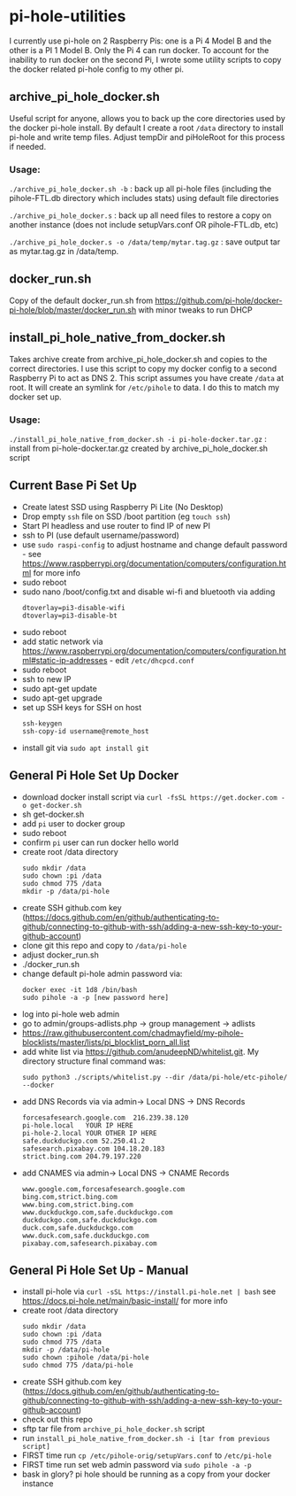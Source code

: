 # pi-hole-utilities

I currently use pi-hole on 2 Raspberry Pis: one is a Pi 4 Model B and the other is a PI 1 Model B.  Only the Pi 4 can run docker.  To account for the inability to run docker on the second Pi, I wrote some utility scripts to copy the docker related pi-hole config to my other pi.

## archive_pi_hole_docker.sh

Useful script for anyone, allows you to back up the core directories used by the docker pi-hole install.  By default I create a root `/data` directory to install pi-hole and write temp files.  Adjust tempDir and piHoleRoot for this process if needed.

### Usage:

`./archive_pi_hole_docker.sh -b` : back up all pi-hole files (including the pihole-FTL.db directory which includes stats) using default file directories

`./archive_pi_hole_docker.s` : back up all need files to restore a copy on another instance (does not include setupVars.conf OR pihole-FTL.db, etc)

`./archive_pi_hole_docker.s -o /data/temp/mytar.tag.gz` : save output tar as mytar.tag.gz in /data/temp.

## docker_run.sh

Copy of the default docker_run.sh from https://github.com/pi-hole/docker-pi-hole/blob/master/docker_run.sh with minor tweaks to run DHCP

## install_pi_hole_native_from_docker.sh

Takes archive create from archive_pi_hole_docker.sh and copies to the correct directories.  I use this script to copy my docker config to a second Raspberry Pi to act as DNS 2.  This script assumes you have create `/data` at root.  It will create an symlink for `/etc/pihole` to data.  I do this to match my docker set up.

### Usage:

`./install_pi_hole_native_from_docker.sh -i pi-hole-docker.tar.gz` : install from  pi-hole-docker.tar.gz created by archive_pi_hole_docker.sh script

## Current Base Pi Set Up

* Create latest SSD using Raspberry Pi Lite (No Desktop)
* Drop empty `ssh` file on SSD /boot partition (eg `touch ssh`)
* Start PI headless and use router to find IP of new PI
* ssh to PI (use default username/password)
* use `sudo raspi-config` to adjust hostname and change default password - see https://www.raspberrypi.org/documentation/computers/configuration.html for more info
* sudo reboot
* sudo nano /boot/config.txt and disable wi-fi and bluetooth via adding
    ```
    dtoverlay=pi3-disable-wifi 
    dtoverlay=pi3-disable-bt
    ```
* sudo reboot
* add static network via https://www.raspberrypi.org/documentation/computers/configuration.html#static-ip-addresses - edit `/etc/dhcpcd.conf`
* sudo reboot
* ssh to new IP
* sudo apt-get update
* sudo apt-get upgrade
* set up SSH keys for SSH on host
    ```
    ssh-keygen
    ssh-copy-id username@remote_host
    ```
* install git via `sudo apt install git`

## General Pi Hole Set Up Docker

* download docker install script via `curl -fsSL https://get.docker.com -o get-docker.sh`
* sh get-docker.sh
* add `pi` user to docker group
* sudo reboot
* confirm `pi` user can run docker hello world
* create root /data directory
    ```
    sudo mkdir /data
    sudo chown :pi /data
    sudo chmod 775 /data
    mkdir -p /data/pi-hole
    ```
* create SSH github.com key (https://docs.github.com/en/github/authenticating-to-github/connecting-to-github-with-ssh/adding-a-new-ssh-key-to-your-github-account)
* clone git this repo and copy to `/data/pi-hole`
* adjust docker_run.sh
* ./docker_run.sh
* change default pi-hole admin password via:
    ```
    docker exec -it 1d8 /bin/bash
    sudo pihole -a -p [new password here]
    ```
* log into pi-hole web admin
* go to admin/groups-adlists.php -> group management -> adlists
* https://raw.githubusercontent.com/chadmayfield/my-pihole-blocklists/master/lists/pi_blocklist_porn_all.list
* add white list via https://github.com/anudeepND/whitelist.git.  My directory structure final command was:
    ```
    sudo python3 ./scripts/whitelist.py --dir /data/pi-hole/etc-pihole/ --docker
    ```
* add DNS Records via via admin-> Local DNS -> DNS Records
    ```
    forcesafesearch.google.com  216.239.38.120
    pi-hole.local   YOUR IP HERE
    pi-hole-2.local YOUR OTHER IP HERE
    safe.duckduckgo.com 52.250.41.2
    safesearch.pixabay.com 104.18.20.183
    strict.bing.com 204.79.197.220
    ```
* add CNAMES via admin-> Local DNS -> CNAME Records
    ```
    www.google.com,forcesafesearch.google.com
    bing.com,strict.bing.com
    www.bing.com,strict.bing.com
    www.duckduckgo.com,safe.duckduckgo.com
    duckduckgo.com,safe.duckduckgo.com
    duck.com,safe.duckduckgo.com
    www.duck.com,safe.duckduckgo.com
    pixabay.com,safesearch.pixabay.com
    ```

## General Pi Hole Set Up - Manual

* install pi-hole via `curl -sSL https://install.pi-hole.net | bash` see https://docs.pi-hole.net/main/basic-install/ for more info
* create root /data directory
    ```
    sudo mkdir /data
    sudo chown :pi /data
    sudo chmod 775 /data
    mkdir -p /data/pi-hole
    sudo chown :pihole /data/pi-hole
    sudo chmod 775 /data/pi-hole
    ```
* create SSH github.com key (https://docs.github.com/en/github/authenticating-to-github/connecting-to-github-with-ssh/adding-a-new-ssh-key-to-your-github-account)
* check out this repo
* sftp tar file from `archive_pi_hole_docker.sh` script
* run `install_pi_hole_native_from_docker.sh -i [tar from previous script]`
* FIRST time run `cp /etc/pihole-orig/setupVars.conf` to `/etc/pi-hole`
* FIRST time run set web admin password via `sudo pihole -a -p`
* bask in glory? pi hole should be running as a copy from your docker instance
